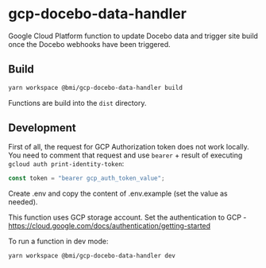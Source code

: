 # gcp-docebo-data-handler

Google Cloud Platform function to update Docebo data and trigger site build once the Docebo webhooks have been triggered.

## Build

```bash
yarn workspace @bmi/gcp-docebo-data-handler build
```

Functions are build into the `dist` directory.

## Development

First of all, the request for GCP Authorization token does not work locally. You need to comment that request and use `bearer` + result of executing `gcloud auth print-identity-token`:

```js
const token = "bearer gcp_auth_token_value";
```

Create .env and copy the content of .env.example (set the value as needed).

This function uses GCP storage account. Set the authentication to GCP - https://cloud.google.com/docs/authentication/getting-started

To run a function in dev mode:

```bash
yarn workspace @bmi/gcp-docebo-data-handler dev
```
